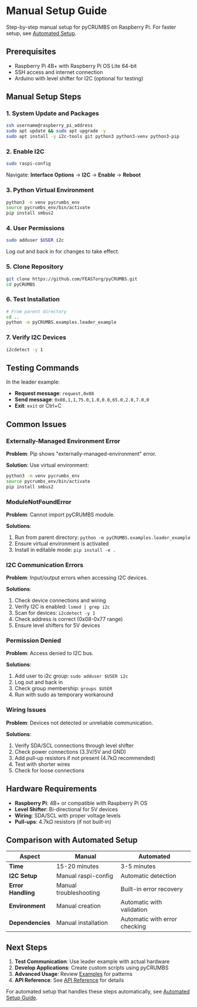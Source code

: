 # Manual Setup Guide

Step-by-step manual setup for pyCRUMBS on Raspberry Pi. For faster setup, see [Automated Setup](auto-setup-testing.md).

## Prerequisites

- Raspberry Pi 4B+ with Raspberry Pi OS Lite 64-bit
- SSH access and internet connection
- Arduino with level shifter for I2C (optional for testing)

## Manual Setup Steps

### 1. System Update and Packages

```bash
ssh username@raspberry_pi_address
sudo apt update && sudo apt upgrade -y
sudo apt install -y i2c-tools git python3 python3-venv python3-pip
```

### 2. Enable I2C

```bash
sudo raspi-config
```

Navigate: **Interface Options** → **I2C** → **Enable** → **Reboot**

### 3. Python Virtual Environment

```bash
python3 -m venv pycrumbs_env
source pycrumbs_env/bin/activate
pip install smbus2
```

### 4. User Permissions

```bash
sudo adduser $USER i2c
```

Log out and back in for changes to take effect.

### 5. Clone Repository

```bash
git clone https://github.com/FEASTorg/pyCRUMBS.git
cd pyCRUMBS
```

### 6. Test Installation

```bash
# From parent directory
cd ..
python -m pyCRUMBS.examples.leader_example
```

### 7. Verify I2C Devices

```bash
i2cdetect -y 1
```

## Testing Commands

In the leader example:

- **Request message**: `request,0x08`
- **Send message**: `0x08,1,1,75.0,1.0,0.0,65.0,2.0,7.0,0`
- **Exit**: `exit` or Ctrl+C

## Common Issues

### Externally-Managed Environment Error

**Problem**: Pip shows "externally-managed-environment" error.

**Solution**: Use virtual environment:

```bash
python3 -m venv pycrumbs_env
source pycrumbs_env/bin/activate
pip install smbus2
```

### ModuleNotFoundError

**Problem**: Cannot import pyCRUMBS module.

**Solutions**:

1. Run from parent directory: `python -m pyCRUMBS.examples.leader_example`
2. Ensure virtual environment is activated
3. Install in editable mode: `pip install -e .`

### I2C Communication Errors

**Problem**: Input/output errors when accessing I2C devices.

**Solutions**:

1. Check device connections and wiring
2. Verify I2C is enabled: `lsmod | grep i2c`
3. Scan for devices: `i2cdetect -y 1`
4. Check address is correct (0x08-0x77 range)
5. Ensure level shifters for 5V devices

### Permission Denied

**Problem**: Access denied to I2C bus.

**Solutions**:

1. Add user to i2c group: `sudo adduser $USER i2c`
2. Log out and back in
3. Check group membership: `groups $USER`
4. Run with sudo as temporary workaround

### Wiring Issues

**Problem**: Devices not detected or unreliable communication.

**Solutions**:

1. Verify SDA/SCL connections through level shifter
2. Check power connections (3.3V/5V and GND)
3. Add pull-up resistors if not present (4.7kΩ recommended)
4. Test with shorter wires
5. Check for loose connections

## Hardware Requirements

- **Raspberry Pi**: 4B+ or compatible with Raspberry Pi OS
- **Level Shifter**: Bi-directional for 5V devices
- **Wiring**: SDA/SCL with proper voltage levels
- **Pull-ups**: 4.7kΩ resistors (if not built-in)

## Comparison with Automated Setup

| Aspect             | Manual                 | Automated                     |
| ------------------ | ---------------------- | ----------------------------- |
| **Time**           | 15-20 minutes          | 3-5 minutes                   |
| **I2C Setup**      | Manual raspi-config    | Automatic detection           |
| **Error Handling** | Manual troubleshooting | Built-in error recovery       |
| **Environment**    | Manual creation        | Automatic with validation     |
| **Dependencies**   | Manual installation    | Automatic with error checking |

## Next Steps

1. **Test Communication**: Use leader example with actual hardware
2. **Develop Applications**: Create custom scripts using pyCRUMBS
3. **Advanced Usage**: Review [Examples](examples.md) for patterns
4. **API Reference**: See [API Reference](api-reference.md) for details

For automated setup that handles these steps automatically, see [Automated Setup Guide](auto-setup-testing.md).

